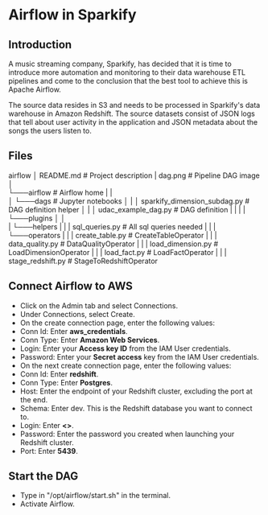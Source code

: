# Airflow in Sparkify
## Introduction
A music streaming company, Sparkify, has decided that it is time to introduce more automation and monitoring to their data warehouse ETL pipelines and come to the conclusion that the best tool to achieve this is Apache Airflow.

The source data resides in S3 and needs to be processed in Sparkify's data warehouse in Amazon Redshift. The source datasets consist of JSON logs that tell about user activity in the application and JSON metadata about the songs the users listen to.

## Files
airflow
│   README.md                           # Project description
|   dag.png                             # Pipeline DAG image
│   
└───airflow                             # Airflow home
|   |               
│   └───dags                            # Jupyter notebooks
│   |   │ sparkify_dimension_subdag.py  # DAG definition helper
│   |   │ udac_example_dag.py           # DAG definition
|   |   |
|   └───plugins
│       │  
|       └───helpers
|       |   | sql_queries.py            # All sql queries needed
|       |
|       └───operators
|       |   | create_table.py           # CreateTableOperator
|       |   | data_quality.py           # DataQualityOperator
|       |   | load_dimension.py         # LoadDimensionOperator
|       |   | load_fact.py              # LoadFactOperator
|       |   | stage_redshift.py         # StageToRedshiftOperator

## Connect Airflow to AWS
- Click on the Admin tab and select Connections.
- Under Connections, select Create.
- On the create connection page, enter the following values:
 - Conn Id: Enter **aws_credentials**.
 - Conn Type: Enter **Amazon Web Services**.
 - Login: Enter your **Access key ID** from the IAM User credentials.
 - Password: Enter your **Secret access** key from the IAM User credentials.
- On the next create connection page, enter the following values:
 - Conn Id: Enter **redshift**.
 - Conn Type: Enter **Postgres**.
 - Host: Enter the endpoint of your Redshift cluster, excluding the port at the end.
 - Schema: Enter dev. This is the Redshift database you want to connect to.
 - Login: Enter **<>**.
 - Password: Enter the password you created when launching your Redshift cluster.
 - Port: Enter **5439**.

## Start the DAG
- Type in "/opt/airflow/start.sh" in the terminal.
- Activate Airflow.